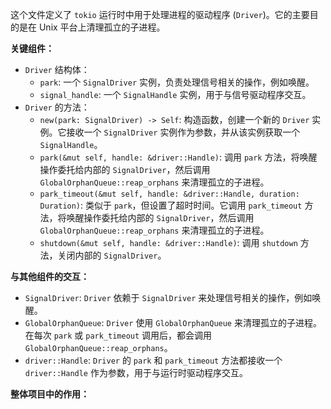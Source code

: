 这个文件定义了 `tokio` 运行时中用于处理进程的驱动程序 (`Driver`)。它的主要目的是在 Unix 平台上清理孤立的子进程。

**关键组件：**

*   `Driver` 结构体：
    *   `park`:  一个 `SignalDriver` 实例，负责处理信号相关的操作，例如唤醒。
    *   `signal_handle`:  一个 `SignalHandle` 实例，用于与信号驱动程序交互。
*   `Driver` 的方法：
    *   `new(park: SignalDriver) -> Self`:  构造函数，创建一个新的 `Driver` 实例。它接收一个 `SignalDriver` 实例作为参数，并从该实例获取一个 `SignalHandle`。
    *   `park(&mut self, handle: &driver::Handle)`:  调用 `park` 方法，将唤醒操作委托给内部的 `SignalDriver`，然后调用 `GlobalOrphanQueue::reap_orphans` 来清理孤立的子进程。
    *   `park_timeout(&mut self, handle: &driver::Handle, duration: Duration)`:  类似于 `park`，但设置了超时时间。它调用 `park_timeout` 方法，将唤醒操作委托给内部的 `SignalDriver`，然后调用 `GlobalOrphanQueue::reap_orphans` 来清理孤立的子进程。
    *   `shutdown(&mut self, handle: &driver::Handle)`:  调用 `shutdown` 方法，关闭内部的 `SignalDriver`。

**与其他组件的交互：**

*   `SignalDriver`:  `Driver` 依赖于 `SignalDriver` 来处理信号相关的操作，例如唤醒。
*   `GlobalOrphanQueue`:  `Driver` 使用 `GlobalOrphanQueue` 来清理孤立的子进程。在每次 `park` 或 `park_timeout` 调用后，都会调用 `GlobalOrphanQueue::reap_orphans`。
*   `driver::Handle`:  `Driver` 的 `park` 和 `park_timeout` 方法都接收一个 `driver::Handle` 作为参数，用于与运行时驱动程序交互。

**整体项目中的作用：**
